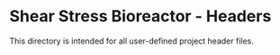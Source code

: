 # Shear Stress Bioreactor - Headers
This directory is intended for all user-defined project header files.